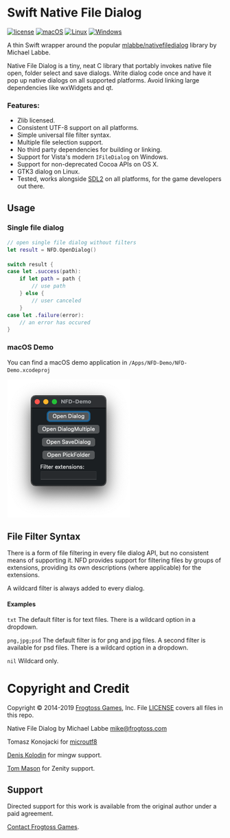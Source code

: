 # Swift Native File Dialog

[![license](https://img.shields.io/badge/license-zlib-brightgreen.svg)](LICENSE)
[![macOS](https://github.com/ctreffs/SwiftNFD/actions/workflows/ci-macos.yml/badge.svg)](https://github.com/ctreffs/SwiftNFD/actions/workflows/ci-macos.yml)
[![Linux](https://github.com/ctreffs/SwiftNFD/actions/workflows/ci-linux.yml/badge.svg)](https://github.com/ctreffs/SwiftNFD/actions/workflows/ci-linux.yml)
[![Windows](https://github.com/ctreffs/SwiftNFD/actions/workflows/ci-windows.yml/badge.svg)](https://github.com/ctreffs/SwiftNFD/actions/workflows/ci-windows.yml)

A thin Swift wrapper around the popular [mlabbe/nativefiledialog](https://github.com/mlabbe/nativefiledialog) library by Michael Labbe.

Native File Dialog is a tiny, neat C library that portably invokes native file open, folder select and save dialogs. Write dialog code once and have it pop up native dialogs on all supported platforms.  Avoid linking large dependencies like wxWidgets and qt.

### Features:

 - Zlib licensed.
 - Consistent UTF-8 support on all platforms.
 - Simple universal file filter syntax.
 - Multiple file selection support.
 - No third party dependencies for building or linking.
 - Support for Vista's modern `IFileDialog` on Windows.
 - Support for non-deprecated Cocoa APIs on OS X.
 - GTK3 dialog on Linux.
 - Tested, works alongside [SDL2](https://www.libsdl.org) on all platforms, for the game developers out there.

## Usage ##

### Single file dialog

```swift
// open single file dialog without filters
let result = NFD.OpenDialog()
    
switch result {
case let .success(path):
    if let path = path {
        // use path
    } else {
        // user canceled
    }
case let .failure(error):
    // an error has occured
}
```

### macOS Demo

You can find a macOS demo application in `/Apps/NFD-Demo/NFD-Demo.xcodeproj`

![NFD-Demo](Resources/NFD-Demo.png)


## File Filter Syntax

There is a form of file filtering in every file dialog API, but no consistent means of supporting it.  NFD provides support for filtering files by groups of extensions, providing its own descriptions (where applicable) for the extensions.

A wildcard filter is always added to every dialog.

#### Examples ####

`txt` The default filter is for text files.  There is a wildcard option in a dropdown.

`png,jpg;psd` The default filter is for png and jpg files.  A second filter is available for psd files.  There is a wildcard option in a dropdown.

`nil` Wildcard only.


# Copyright and Credit

Copyright &copy; 2014-2019 [Frogtoss Games](https://www.frogtoss.com), Inc.
File [LICENSE](LICENSE) covers all files in this repo.

Native File Dialog by Michael Labbe
<mike@frogtoss.com>

Tomasz Konojacki for [microutf8](https://puszcza.gnu.org.ua/software/microutf8/)

[Denis Kolodin](https://github.com/DenisKolodin) for mingw support.

[Tom Mason](https://github.com/wheybags) for Zenity support.

## Support ##

Directed support for this work is available from the original author under a paid agreement.

[Contact Frogtoss Games](https://www.frogtoss.com/pages/contact.html).


